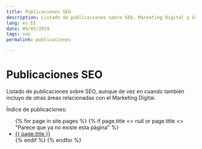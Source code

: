 ```yaml
---
title: Publicaciones SEO
description: Listado de publicaciones sobre SEO, Marketing Digital y Growth Hacking
lang: es_ES
date: 09/05/2019
tags: seo
permalink: publicaciones

---
```


# Publicaciones SEO

Listado de publicaciones sobre SEO, aunque de vez en cuando también incluyo de otras áreas relacionadas con el Marketing Digital.

Índice de publicaciones: 
<ul>
{% for page in site.pages %}
{% if page.title <> null  or page.title <> "Parece que ya no existe esta página" %}
  <li><a href="{{ page.url }}">{{ page.title }}</a></li>
{% endif %}
{% endfor %}
</ul>

<!--stackedit_data:
eyJoaXN0b3J5IjpbMTExNjk1NjE5MywtMTY4MDY2MDM5NSwtMT
k3ODE4MDA1NCwxNTAxMTU0MDQ4LC0xNTU0NzE2MzIsLTQ4MDk4
ODQyMCwtMjA2Njc0MTU3NSwxMDk2MTk2MzE2LC04NDQyODQ4ND
IsLTI4Njg0OTIwMiw0MTUzODQ3NjhdfQ==
-->